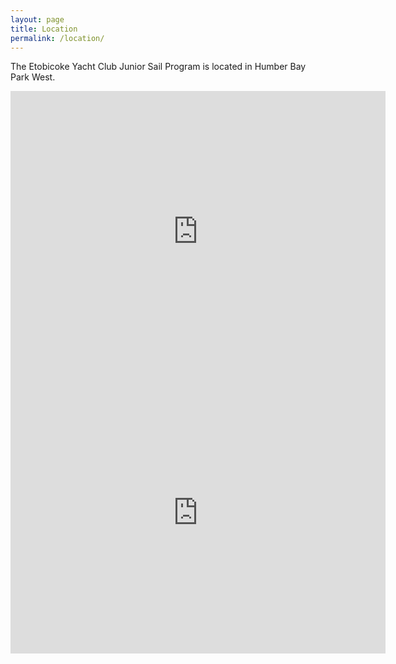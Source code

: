 ```yaml
---
layout: page
title: Location
permalink: /location/
---
```


The Etobicoke Yacht Club Junior Sail Program is located in Humber Bay Park West.

<iframe width="600" height="450" src="https://www.youtube.com/embed/W9JlxA3cflE" frameborder="0" allow="accelerometer; autoplay; encrypted-media; gyroscope; picture-in-picture" allowfullscreen></iframe>

<iframe src="https://www.google.com/maps/embed?pb=!1m18!1m12!1m3!1d2428.9928179235108!2d-79.48338386891136!3d43.615378675139624!2m3!1f0!2f0!3f0!3m2!1i1024!2i768!4f13.1!3m3!1m2!1s0x882b36036f664bcd%3A0xe3cef34930539f3!2sEtobicoke+Yacht+Club!5e0!3m2!1sen!2sca!4v1498872351846" width="600" height="450" frameborder="0" style="border:0" allowfullscreen></iframe>
